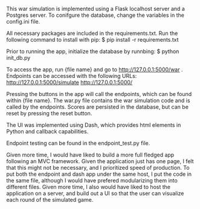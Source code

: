 
This war simulation is implemented using a Flask localhost server and a Postgres
server. To conifgure the database, change the variables in the config.ini file.

All necessary packages are included in the requirements.txt. Run the following
command to install with pip:
    $ pip install -r requirements.txt

Prior to running the app, initialize the database by runnbing:
    $ python init_db.py

To access the app, run {file name} and go to http://127.0.0.1:5000/war .
Endpoints can be accessed with the following URLs:
    http://127.0.0.1:5000/simulate
    http://127.0.0.1:5000/<playerid> 

Pressing the buttons in the app will call the endpoints, which can be found
within {file name}. The war.py file contains the war simulation code and is 
called by the endpoints. Scores are persisted in the database, but can be reset
by pressing the reset button.

The UI was implemented using Dash, which provides html elements in Python and
callback capabilities. 

Endpoint testing can be found in the endpoint_test.py file.

Given more time, I would have liked to build a more full fledged app following
an MVC framework. Given the application just has one page, I felt that this 
might not be necessary, and I prioritized speed of production. To put both
the endpoint and dash app under the same host, I put the code in the same file,
although I would have prefered modularizing them into different files. Given
more time, I also would have liked to host the application on a server, and 
build out a UI so that the user can visualize each round of the simulated game.
